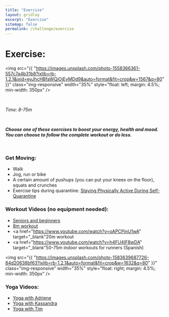 ```yaml
---
title: "Exercise"
layout: gridlay
excerpt: "Exercise"
sitemap: false
permalink: /challenge/exercise
---
```



# Exercise: 

<img src="{{ "https://images.unsplash.com/photo-1558366361-557c7a4b31b8?ixlib=rb-1.2.1&ixid=eyJhcHBfaWQiOjEyMDd9&auto=format&fit=crop&w=1567&q=80" }}" class="img-responsive" width="35%" style="float: left; margin: 4.5%; min-width: 350px" />

&nbsp;

*Time: 8-75m*

&nbsp;

***Choose one of these exercises to boost your energy, health and mood. You can choose to follow the complete workout or do less.***

&nbsp;
&nbsp;
&nbsp;

### Get Moving:
- Walk
- Jog, run or bike
- A certain amount of pushups (you can put your knees on the floor), squats and crunches
- Exercise tips during quarantine: <a href="http://www.euro.who.int/en/health-topics/health-emergencies/coronavirus-covid-19/technical-guidance/stay-physically-active-during-self-quarantine" target="_blank">Staying Physically Active During Self-Quarantine</a>


### Workout Videos (no equipment needed):
- <a href="https://www.youtube.com/watch?v=AE_FeKpc_lk" target="_blank">Seniors and beginners</a>
- <a href="https://www.youtube.com/watch?v=4sxcFJaQhJI" target="_blank">8m workout</a>
- <a href="https://www.youtube.com/watch?v=oAPCPjnU1wA" target="_blank"20m workout</a>
- <a href="https://www.youtube.com/watch?v=h4FU4IF8wDA" target="_blank"50-75m indoor workouts for runners (Spanish)</a>

<img src="{{ "https://images.unsplash.com/photo-1583639687726-84d20638bf63?ixlib=rb-1.2.1&auto=format&fit=crop&w=1632&q=80" }}" class="img-responsive" width="35%" style="float: right; margin: 4.5%; min-width: 350px" />

### Yoga Videos:
- <a href="https://www.youtube.com/user/yogawithadriene" target="_blank">Yoga with Adriene</a>
- <a href="https://www.youtube.com/channel/UCX32D3gKXENrhOXdZjWWtMA" target="_blank">Yoga with Kassandra</a>
- <a href="https://www.youtube.com/channel/UCciuZl2ydLCvN5txlLW0rIg" target="_blank">Yoga with Tim</a>

&nbsp;
&nbsp;
